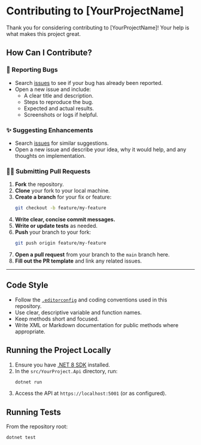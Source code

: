 # Contributing to [YourProjectName]

Thank you for considering contributing to [YourProjectName]! Your help is what makes this project great.

## How Can I Contribute?

### 🐛 Reporting Bugs

- Search [issues](../../issues) to see if your bug has already been reported.
- Open a new issue and include:
  - A clear title and description.
  - Steps to reproduce the bug.
  - Expected and actual results.
  - Screenshots or logs if helpful.

### ✨ Suggesting Enhancements

- Search [issues](../../issues) for similar suggestions.
- Open a new issue and describe your idea, why it would help, and any thoughts on implementation.

### 👩‍💻 Submitting Pull Requests

1. **Fork** the repository.
2. **Clone** your fork to your local machine.
3. **Create a branch** for your fix or feature:
    ```bash
    git checkout -b feature/my-feature
    ```
4. **Write clear, concise commit messages.**
5. **Write or update tests** as needed.
6. **Push** your branch to your fork:
    ```bash
    git push origin feature/my-feature
    ```
7. **Open a pull request** from your branch to the `main` branch here.
8. **Fill out the PR template** and link any related issues.

---

## Code Style

- Follow the [`.editorconfig`](../.editorconfig) and coding conventions used in this repository.
- Use clear, descriptive variable and function names.
- Keep methods short and focused.
- Write XML or Markdown documentation for public methods where appropriate.

## Running the Project Locally

1. Ensure you have [.NET 8 SDK](https://dotnet.microsoft.com/download/dotnet/8.0) installed.
2. In the `src/YourProject.Api` directory, run:
    ```bash
    dotnet run
    ```
3. Access the API at `https://localhost:5001` (or as configured).

## Running Tests

From the repository root:
```bash
dotnet test

